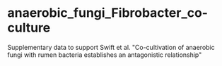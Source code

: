 # anaerobic_fungi_Fibrobacter_co-culture
Supplementary data to support Swift et al. "Co-cultivation of anaerobic fungi with rumen bacteria establishes an antagonistic relationship"

